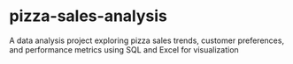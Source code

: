 # pizza-sales-analysis
A data analysis project exploring pizza sales trends, customer preferences, and performance metrics using SQL and Excel for visualization

